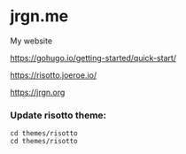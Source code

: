 # jrgn.me
My website

https://gohugo.io/getting-started/quick-start/

https://risotto.joeroe.io/

https://jrgn.org

### Update risotto theme:
```
cd themes/risotto
cd themes/risotto
```